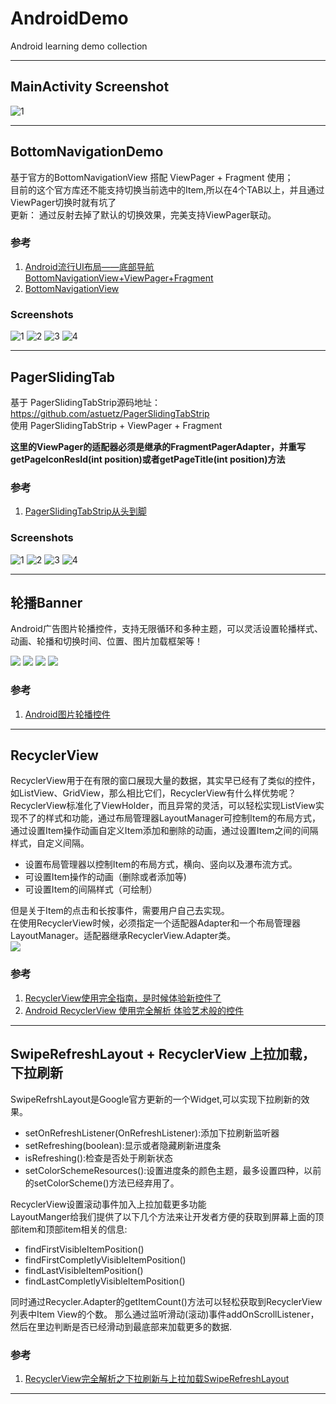 # AndroidDemo
Android learning demo collection

---

## MainActivity Screenshot
![1](/screenshots/Screenshot_main.png)

---

## BottomNavigationDemo
基于官方的BottomNavigationView 搭配 ViewPager + Fragment 使用；  
目前的这个官方库还不能支持切换当前选中的Item,所以在4个TAB以上，并且通过ViewPager切换时就有坑了  
更新： 通过反射去掉了默认的切换效果，完美支持ViewPager联动。  

### 参考
1. [Android流行UI布局——底部导航BottomNavigationView+ViewPager+Fragment](https://www.jianshu.com/p/0ba25cc65889)  
2. [BottomNavigationView](https://github.com/brucevanfdm/BottomNavigationView)  

### Screenshots
![1](/screenshots/BottomNavigationView/Screenshot_1539261621.png)
![2](/screenshots/BottomNavigationView/Screenshot_1539261625.png)
![3](/screenshots/BottomNavigationView/Screenshot_1539261627.png)
![4](/screenshots/BottomNavigationView/Screenshot_1539261629.png)

---

## PagerSlidingTab
基于 PagerSlidingTabStrip源码地址：https://github.com/astuetz/PagerSlidingTabStrip  
使用 PagerSlidingTabStrip + ViewPager + Fragment  

**这里的ViewPager的适配器必须是继承的FragmentPagerAdapter，并重写getPageIconResId(int position)或者getPageTitle(int position)方法**

### 参考
1. [PagerSlidingTabStrip从头到脚](https://www.jianshu.com/p/dfc83ea3d476)

### Screenshots
![1](/screenshots/PagerSlidingTab/Screenshot_1541379667.png)
![2](/screenshots/PagerSlidingTab/Screenshot_1541379669.png)
![3](/screenshots/PagerSlidingTab/Screenshot_1541379671.png)
![4](/screenshots/PagerSlidingTab/Screenshot_1541379673.png)

---

## 轮播Banner  

Android广告图片轮播控件，支持无限循环和多种主题，可以灵活设置轮播样式、动画、轮播和切换时间、位置、图片加载框架等！ 

![](/screenshots/Banner/Screenshot_1541401597.png)
![](/screenshots/Banner/Screenshot_1541401598.png)
![](/screenshots/Banner/Screenshot_1541401599.png)
![](/screenshots/Banner/Screenshot_1541401608.png)

### 参考  
1. [Android图片轮播控件](https://github.com/youth5201314/banner)  

---

## RecyclerView  

RecyclerView用于在有限的窗口展现大量的数据，其实早已经有了类似的控件，如ListView、GridView，那么相比它们，RecyclerView有什么样优势呢？
RecyclerView标准化了ViewHolder，而且异常的灵活，可以轻松实现ListView实现不了的样式和功能，通过布局管理器LayoutManager可控制Item的布局方式，通过设置Item操作动画自定义Item添加和删除的动画，通过设置Item之间的间隔样式，自定义间隔。

- 设置布局管理器以控制Item的布局方式，横向、竖向以及瀑布流方式。  
- 可设置Item操作的动画（删除或者添加等)  
- 可设置Item的间隔样式（可绘制）  

但是关于Item的点击和长按事件，需要用户自己去实现。  
在使用RecyclerView时候，必须指定一个适配器Adapter和一个布局管理器LayoutManager。适配器继承RecyclerView.Adapter类。  
![](/screenshots/RecyclerView_1.png)

### 参考 
1. [RecyclerView使用完全指南，是时候体验新控件了](https://www.jianshu.com/p/4fc6164e4709)
2. [Android RecyclerView 使用完全解析 体验艺术般的控件](https://blog.csdn.net/lmj623565791/article/details/45059587)

---

## SwipeRefreshLayout + RecyclerView 上拉加载，下拉刷新  
SwipeRefrshLayout是Google官方更新的一个Widget,可以实现下拉刷新的效果。  
- setOnRefreshListener(OnRefreshListener):添加下拉刷新监听器  
- setRefreshing(boolean):显示或者隐藏刷新进度条  
- isRefreshing():检查是否处于刷新状态  
- setColorSchemeResources():设置进度条的颜色主题，最多设置四种，以前的setColorScheme()方法已经弃用了。  

RecyclerView设置滚动事件加入上拉加载更多功能  
LayoutManger给我们提供了以下几个方法来让开发者方便的获取到屏幕上面的顶部item和顶部item相关的信息:  

- findFirstVisibleItemPosition()
- findFirstCompletlyVisibleItemPosition()
- findLastVisibleItemPosition()
- findLastCompletlyVisibleItemPosition()  

同时通过Recycler.Adapter的getItemCount()方法可以轻松获取到RecyclerView列表中Item View的个数。
那么通过监听滑动(滚动)事件addOnScrollListener，然后在里边判断是否已经滑动到最底部来加载更多的数据.  


### 参考 
1. [RecyclerView完全解析之下拉刷新与上拉加载SwipeRefreshLayout](https://www.kancloud.cn/digest/fastdev4android/109670)  


---

